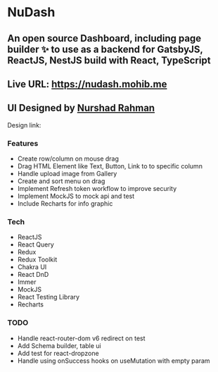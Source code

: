 # NuDash

## An open source Dashboard, including page builder ✨ to use as a backend for GatsbyJS, ReactJS, NestJS build with React, TypeScript

## Live URL: https://nudash.mohib.me

## UI Designed by [Nurshad Rahman](https://behance.net/nurshadrahman)

Design link:

### Features

- Create row/column on mouse drag
- Drag HTML Element like Text, Button, Link to to specific column
- Handle upload image from Gallery
- Create and sort menu on drag
- Implement Refresh token workflow to improve security
- Implement MockJS to mock api and test
- Include Recharts for info graphic

### Tech

- ReactJS
- React Query
- Redux
- Redux Toolkit
- Chakra UI
- React DnD
- Immer
- MockJS
- React Testing Library
- Recharts

### TODO

- Handle react-router-dom v6 redirect on test
- Add Schema builder, table ui
- Add test for react-dropzone
- Handle using onSuccess hooks on useMutation with empty param
